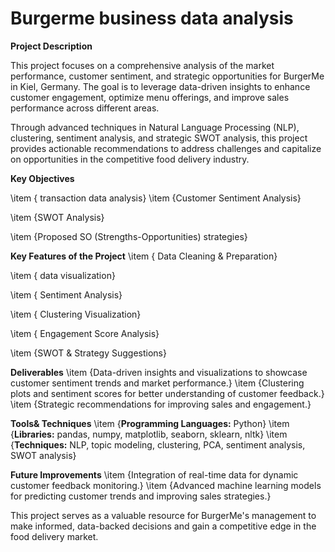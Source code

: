 # Burgerme business data analysis
**Project Description**

This project focuses on a comprehensive analysis of the market performance, customer sentiment, and strategic opportunities for BurgerMe in Kiel, Germany. The goal is to leverage data-driven insights to enhance customer engagement, optimize menu offerings, and improve sales performance across different areas.

Through advanced techniques in Natural Language Processing (NLP), clustering, sentiment analysis, and strategic SWOT analysis, this project provides actionable recommendations to address challenges and capitalize on opportunities in the competitive food delivery industry.

**Key Objectives**

\item { transaction data analysis}
\item {Customer Sentiment Analysis} 

\item {SWOT Analysis}

\item {Proposed SO (Strengths-Opportunities) strategies} 

**Key Features of the Project**
\item { Data Cleaning & Preparation}

\item { data visualization}

\item { Sentiment Analysis}

\item { Clustering Visualization}

\item { Engagement Score Analysis}

\item {SWOT & Strategy Suggestions}

**Deliverables**
\item {Data-driven insights and visualizations to showcase customer sentiment trends and market performance.}
\item {Clustering plots and sentiment scores for better understanding of customer feedback.}
\item {Strategic recommendations for improving sales and engagement.}

**Tools& Techniques**
\item {**Programming Languages:** Python}
\item {**Libraries:** pandas, numpy, matplotlib, seaborn, sklearn, nltk}
\item {**Techniques:** NLP, topic modeling, clustering, PCA, sentiment analysis, SWOT analysis}

**Future Improvements**
\item {Integration of real-time data for dynamic customer feedback monitoring.}
\item {Advanced machine learning models for predicting customer trends and improving sales strategies.}

This project serves as a valuable resource for BurgerMe's management to make informed, data-backed decisions and gain a competitive edge in the food delivery market.


